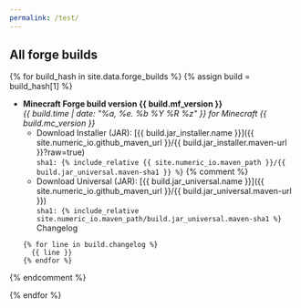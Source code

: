 ```yaml
---
permalink: /test/
---
```


## All forge builds

{% for build_hash in site.data.forge_builds %}
{% assign build = build_hash[1] %}

* **Minecraft Forge build version {{ build.mf_version }}**  
  *{{ build.time | date: "%a, %e. %b %Y %R %z" }} for Minecraft {{
    build.mc_version
  }}*
  - Download Installer (JAR): [{{ build.jar_installer.name }}]({{
    site.numeric_io.github_maven_url }}/{{ build.jar_installer.maven-url
    }}?raw=true)  
    `sha1: {% include_relative {{ site.numeric_io.maven_path }}/{{ build.jar_universal.maven-sha1 }} %}`
{% comment %}
  - Download Universal (JAR): [{{ build.jar_universal.name }}]({{
    site.numeric_io.github_maven_url }}/{{ build.jar_universal.maven-url }})  
    `sha1: {% include_relative
      site.numeric_io.maven_path/build.jar_universal.maven-sha1
    %}`
  Changelog
  ```
  {% for line in build.changelog %}
    {{ line }}
  {% endfor %}
  ```
{% endcomment %}

{% endfor %}
